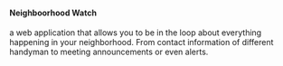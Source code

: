 #### Neighboorhood Watch
a web application that allows you to be in the
loop about everything happening in your neighborhood.
From contact information of different handyman
to meeting announcements or even alerts.